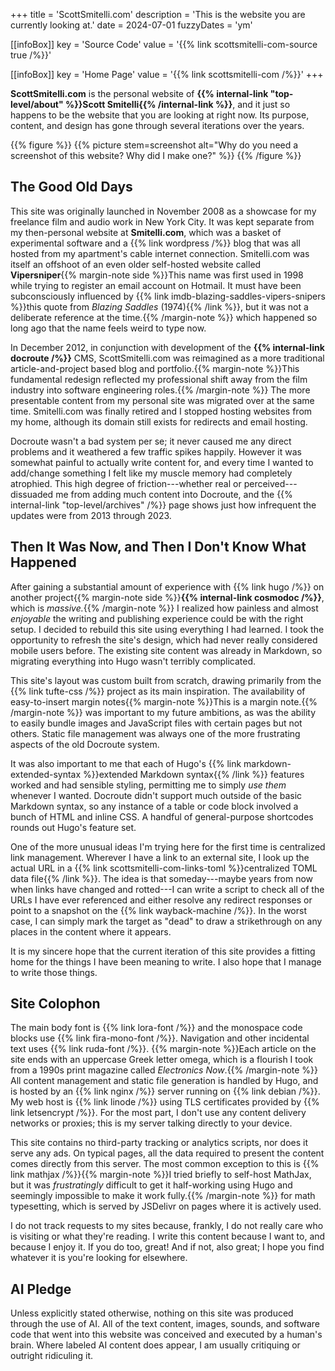 +++
title = 'ScottSmitelli.com'
description = 'This is the website you are currently looking at.'
date = 2024-07-01
fuzzyDates = 'ym'

[[infoBox]]
key = 'Source Code'
value = '{{% link scottsmitelli-com-source true /%}}'

[[infoBox]]
key = 'Home Page'
value = '{{% link scottsmitelli-com /%}}'
+++

**ScottSmitelli.com** is the personal website of **{{% internal-link "top-level/about" %}}Scott Smitelli{{% /internal-link %}}**, and it just so happens to be the website that you are looking at right now. Its purpose, content, and design has gone through several iterations over the years.

{{% figure %}}
{{% picture stem=screenshot alt="Why do you need a screenshot of this website? Why did I make one?" %}}
{{% /figure %}}

## The Good Old Days

This site was originally launched in November 2008 as a showcase for my freelance film and audio work in New York City. It was kept separate from my then-personal website at **Smitelli.com**, which was a basket of experimental software and a {{% link wordpress /%}} blog that was all hosted from my apartment's cable internet connection. Smitelli.com was itself an offshoot of an even older self-hosted website called **Vipersniper**{{% margin-note side %}}This name was first used in 1998 while trying to register an email account on Hotmail. It must have been subconsciously influenced by {{% link imdb-blazing-saddles-vipers-snipers %}}this quote from _Blazing Saddles_ (1974){{% /link %}}, but it was not a deliberate reference at the time.{{% /margin-note %}} which happened so long ago that the name feels weird to type now.

In December 2012, in conjunction with development of the **{{% internal-link docroute /%}}** CMS, ScottSmitelli.com was reimagined as a more traditional article-and-project based blog and portfolio.{{% margin-note %}}This fundamental redesign reflected my professional shift away from the film industry into software engineering roles.{{% /margin-note %}} The more presentable content from my personal site was migrated over at the same time. Smitelli.com was finally retired and I stopped hosting websites from my home, although its domain still exists for redirects and email hosting.

Docroute wasn't a bad system per se; it never caused me any direct problems and it weathered a few traffic spikes happily. However it was somewhat painful to actually write content for, and every time I wanted to add/change something I felt like my muscle memory had completely atrophied. This high degree of friction---whether real or perceived---dissuaded me from adding much content into Docroute, and the {{% internal-link "top-level/archives" /%}} page shows just how infrequent the updates were from 2013 through 2023.

## Then It Was Now, and Then I Don't Know What Happened

After gaining a substantial amount of experience with {{% link hugo /%}} on another project{{% margin-note side %}}**{{% internal-link cosmodoc /%}}**, which is _massive._{{% /margin-note %}} I realized how painless and almost _enjoyable_ the writing and publishing experience could be with the right setup. I decided to rebuild this site using everything I had learned. I took the opportunity to refresh the site's design, which had never really considered mobile users before. The existing site content was already in Markdown, so migrating everything into Hugo wasn't terribly complicated.

This site's layout was custom built from scratch, drawing primarily from the {{% link tufte-css /%}} project as its main inspiration. The availability of easy-to-insert margin notes{{% margin-note %}}This is a margin note.{{% /margin-note %}} was important to my future ambitions, as was the ability to easily bundle images and JavaScript files with certain pages but not others. Static file management was always one of the more frustrating aspects of the old Docroute system.

It was also important to me that each of Hugo's {{% link markdown-extended-syntax %}}extended Markdown syntax{{% /link %}} features worked and had sensible styling, permitting me to simply _use them_ whenever I wanted. Docroute didn't support much outside of the basic Markdown syntax, so any instance of a table or code block involved a bunch of HTML and inline CSS. A handful of general-purpose shortcodes rounds out Hugo's feature set.

One of the more unusual ideas I'm trying here for the first time is centralized link management. Wherever I have a link to an external site, I look up the actual URL in a {{% link scottsmitelli-com-links-toml %}}centralized TOML data file{{% /link %}}. The idea is that someday---maybe years from now when links have changed and rotted---I can write a script to check all of the URLs I have ever referenced and either resolve any redirect responses or point to a snapshot on the {{% link wayback-machine /%}}. In the worst case, I can simply mark the target as "dead" to draw a strikethrough on any places in the content where it appears.

It is my sincere hope that the current iteration of this site provides a fitting home for the things I have been meaning to write. I also hope that I manage to write those things.

## Site Colophon

The main body font is {{% link lora-font /%}} and the monospace code blocks use {{% link fira-mono-font /%}}. Navigation and other incidental text uses {{% link ruda-font /%}}. {{% margin-note %}}Each article on the site ends with an uppercase Greek letter omega, which is a flourish I took from a 1990s print magazine called  _Electronics Now_.{{% /margin-note %}} All content management and static file generation is handled by Hugo, and is hosted by an {{% link nginx /%}} server running on {{% link debian /%}}. My web host is {{% link linode /%}} using TLS certificates provided by {{% link letsencrypt /%}}. For the most part, I don't use any content delivery networks or proxies; this is my server talking directly to your device.

This site contains no third-party tracking or analytics scripts, nor does it serve any ads. On typical pages, all the data required to present the content comes directly from this server. The most common exception to this is {{% link mathjax /%}}{{% margin-note %}}I tried briefly to self-host MathJax, but it was _frustratingly_ difficult to get it half-working using Hugo and seemingly impossible to make it work fully.{{% /margin-note %}} for math typesetting, which is served by JSDelivr on pages where it is actively used.

I do not track requests to my sites because, frankly, I do not really care who is visiting or what they're reading. I write this content because I want to, and because I enjoy it. If you do too, great! And if not, also great; I hope you find whatever it is you're looking for elsewhere.

## AI Pledge

Unless explicitly stated otherwise, nothing on this site was produced through the use of AI. All of the text content, images, sounds, and software code that went into this website was conceived and executed by a human's brain. Where labeled AI content does appear, I am usually critiquing or outright ridiculing it.
